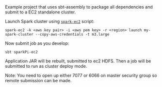 Example project that uses sbt-assembly to package all dependencies and submit to a EC2 standalone cluster.


Launch Spark cluster using [`spark-ec2`](http://spark.apache.org/docs/latest/ec2-scripts.html) script:

```
spark-ec2 -k <aws key pair> -i <aws pem key> -r <region> launch my-spark-cluster --copy-aws-credentials -t m3.large
```

Now submit job as you develop:
 
```
sbt sparkPi-ec2
```

Application JAR will be rebuilt, submitted to ec2 HDFS. Then a job will be submitted to run as cluster deploy mode.

Note: You need to open up either 7077 or 6066 on master security group so remote submission can be made.

